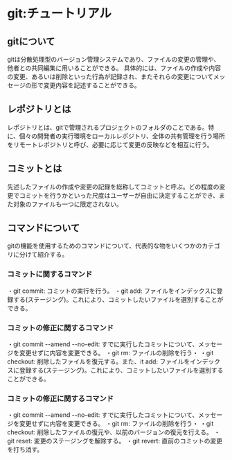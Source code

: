 # git:チュートリアル

## gitについて
gitは分散処理型のバージョン管理システムであり、ファイルの変更の管理や、他者との共同編集に用いることができる。
具体的には、ファイルの作成や内容の変更、あるいは削除といった行為が記録され、またそれらの変更についてメッセージの形で変更内容を記述することができる。

## レポジトリとは
レポジトリとは、gitで管理されるプロジェクトのフォルダのことである。特に、個々の開発者の実行環境をローカルレポジトリ、全体の共有管理を行う場所をリモートレポジトリと呼び、必要に応じて変更の反映などを相互に行う。

## コミットとは
先述したファイルの作成や変更の記録を総称してコミットと呼ぶ。どの程度の変更でコミットを行うかといった尺度はユーザーが自由に決定することができ、また対象のファイルも一つに限定されない。

## コマンドについて
gitの機能を使用するためのコマンドについて、代表的な物をいくつかのカテゴリに分けて紹介する。

### コミットに関するコマンド
・git commit: コミットの実行を行う。
・git add: ファイルをインデックスに登録する(ステージング)。これにより、コミットしたいファイルを選別することができる。

### コミットの修正に関するコマンド
・git commit --amend --no-edit: すでに実行したコミットについて、メッセージを変更せずに内容を変更できる。
・git rm: ファイルの削除を行う・
・git checkout: 削除したファイルを復元する。また、it add: ファイルをインデックスに登録する(ステージング)。これにより、コミットしたいファイルを選別することができる。

### コミットの修正に関するコマンド
・git commit --amend --no-edit: すでに実行したコミットについて、メッセージを変更せずに内容を変更できる。
・git rm: ファイルの削除を行う・
・git checkout: 削除したファイルの復元や、以前のバージョンの復元を行える。
・git reset: 変更のステージングを解除する。
・git revert: 直前のコミットの変更を打ち消す。
